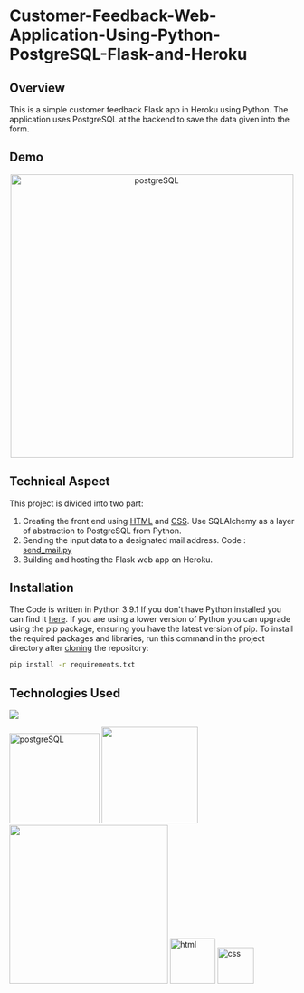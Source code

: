 # Customer-Feedback-Web-Application-Using-Python-PostgreSQL-Flask-and-Heroku

## Overview
This is a simple customer feedback Flask app in Heroku using Python. The application uses PostgreSQL at the backend to save the data given into the form.

## Demo

[<p align="center">
<img width="500" alt="postgreSQL" src="https://user-images.githubusercontent.com/37532698/108682769-28d36f00-750a-11eb-9ece-6137abd84fd5.jpg"></p>](https://lamborginifeedback.herokuapp.com/)

## Technical Aspect
This project is divided into two part:
1. Creating the front end using [HTML](https://github.com/mpfouziya/Customer-Feedabck-Web-Application-Using-Python-PostgreSQL-Flask-and-Heroku/tree/main/CustomerFeedbackApp/template) and [CSS](https://github.com/mpfouziya/Customer-Feedabck-Web-Application-Using-Python-PostgreSQL-Flask-and-Heroku/tree/main/CustomerFeedbackApp/static). Use SQLAlchemy as a layer of abstraction to PostgreSQL from Python.
2. Sending the input data to a designated mail address. Code : [send_mail.py](https://github.com/mpfouziya/Customer-Feedabck-Web-Application-Using-Python-PostgreSQL-Flask-and-Heroku/blob/main/CustomerFeedbackApp/send_mail.py) 
3. Building and hosting the Flask web app on Heroku.
    

## Installation
The Code is written in Python 3.9.1 If you don't have Python installed you can find it [here](https://www.python.org/downloads/). If you are using a lower version of Python you can upgrade using the pip package, ensuring you have the latest version of pip. To install the required packages and libraries, run this command in the project directory after [cloning](https://www.howtogeek.com/451360/how-to-clone-a-github-repository/) the repository:
```bash
pip install -r requirements.txt
```

## Technologies Used

![](https://forthebadge.com/images/badges/made-with-python.svg)

[<img width="159" alt="postgreSQL" src="https://user-images.githubusercontent.com/37532698/108682128-5f5cba00-7509-11eb-9ab4-2cc02f7971c0.png">](https://www.postgresql.org/) [<img target="_blank" src="https://flask.palletsprojects.com/en/1.1.x/_images/flask-logo.png" width=170>](https://flask.palletsprojects.com/en/1.1.x/) [<img target="_blank" src="https://number1.co.za/wp-content/uploads/2017/10/gunicorn_logo-300x85.png" width=280>](https://gunicorn.org) <img width="80" alt="html" src="https://user-images.githubusercontent.com/37532698/108952721-77584900-7683-11eb-8dec-5376533d43cf.png"> <img width="64" alt="css" src="https://user-images.githubusercontent.com/37532698/108952837-a4a4f700-7683-11eb-8740-e044f1e34651.png"> 


